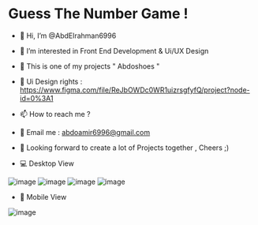 # Guess The Number Game !

- 👋 Hi, I’m @AbdElrahman6996
- 👀 I’m interested in Front End Development & Ui/UX Design
- 🌱 This is one of my projects " Abdoshoes "  
- 🎨 Ui Design rights : https://www.figma.com/file/ReJbOWDc0WR1uizrsgfyfQ/project?node-id=0%3A1
- 📫 How to reach me ? 
- 📧 Email me : abdoamir6996@gmail.com 
- 🔮 Looking forward to create a lot of Projects together , Cheers ;) 

- 💻 Desktop View 

![image](https://user-images.githubusercontent.com/100623881/166605209-d2ffcd4a-8e48-4b1e-995a-c0096bb5f5bb.png)
![image](https://user-images.githubusercontent.com/100623881/166605234-e4566499-b26f-4600-b3c8-2fc7656dd7fc.png)
![image](https://user-images.githubusercontent.com/100623881/166605250-bfe39fd2-78e5-4416-8aae-5145e55b5bbd.png)
![image](https://user-images.githubusercontent.com/100623881/166605289-9cf0faf6-995d-41a1-b400-c233643f05b6.png)

- 📱 Mobile View

![image](https://user-images.githubusercontent.com/100623881/166605801-4cfe3efd-90e0-422d-9629-d1e71c582340.png)
